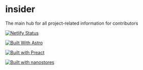 # insider

The main hub for all project-related information for contributors

[![Netlify Status](https://api.netlify.com/api/v1/badges/5c73228a-f9e4-4a3e-851a-60c8745b7a5c/deploy-status)](https://app.netlify.com/sites/powerd6-insider/deploys)

[![Built With Astro](https://img.shields.io/badge/built%20with-Astro-%23FF5D01?logo=astro)](https://astro.build/)

[![Built with Preact](https://img.shields.io/badge/Built%20with-Preact-673AB8?logo=preact)](https://preactjs.com/)

[![Built with nanostores](https://img.shields.io/badge/Built%20with-nanostores-000?logo=data:image/svg+xml;base64,IDxzdmcgd2lkdGg9IjkyIiBoZWlnaHQ9IjkyIiB4bWxucz0iaHR0cDovL3d3dy53My5vcmcvMjAwMC9zdmciPjxwYXRoIGNsYXNzPSJkIiBkPSJNNDkuMzA4IDcxIDIyIDUxLjg3OWwxNS45OTctNi4yNCAyMy40MDcgMTYuMzlMNDkuMzA4IDcxem0tNy4xMTYtNTBMNjkuNSA0MC4xMjFsLTE1Ljk5NyA2LjI0LTIzLjQwNy0xNi4zOUw0Mi4xOTIgMjF6Ii8+PC9zdmc+)](https://github.com/nanostores/nanostores)
